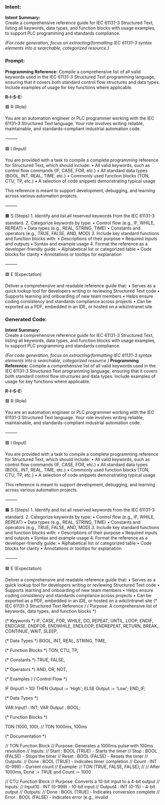 ### Intent:
**Intent Summary:**  
Create a comprehensive reference guide for IEC 61131-3 Structured Text, listing all keywords, data types, and function blocks with usage examples, to support PLC programming and standards compliance.  

*(For code generation, focus on extracting/formatting IEC 61131-3 syntax elements into a searchable, categorized resource.)*

### Prompt:
**Programming Reference:**
Compile a comprehensive list of all valid keywords used in the IEC 61131-3 Structured Text programming language, ensuring that it covers both standard control flow structures and data types. Include examples of usage for key functions where applicable.

**R-I-S-E:**

🟥 R (Role)

You are an automation engineer or PLC programmer working with the IEC 61131-3 Structured Text language. Your role involves writing reliable, maintainable, and standards-compliant industrial automation code.

⸻

🟩 I (Input)

You are provided with a task to compile a complete programming reference for Structured Text, which should include:
	•	All valid keywords, such as control flow commands (IF, CASE, FOR, etc.)
	•	All standard data types (BOOL, INT, REAL, TIME, etc.)
	•	Commonly used function blocks (TON, CTU, TP, etc.)
	•	A selection of code snippets demonstrating typical usage

This reference is meant to support development, debugging, and learning across various automation projects.

⸻

🟧 S (Steps)
	1.	Identify and list all reserved keywords from the IEC 61131-3 standard.
	2.	Categorize keywords by type:
	•	Control flow (e.g., IF, WHILE, REPEAT)
	•	Data types (e.g., REAL, STRING, TIME)
	•	Constants and operators (e.g., TRUE, FALSE, AND, MOD)
	3.	Include key standard functions and function blocks with:
	•	Descriptions of their purpose
	•	Required inputs and outputs
	•	Syntax and example usage
	4.	Format the reference as a developer-friendly guide:
	•	Alphabetical list or categorized table
	•	Code blocks for clarity
	•	Annotations or tooltips for explanation

⸻

🟦 E (Expectation)

Deliver a comprehensive and readable reference guide that:
	•	Serves as a quick lookup tool for developers writing or reviewing Structured Text code
	•	Supports learning and onboarding of new team members
	•	Helps ensure coding consistency and standards compliance across projects
	•	Can be exported as a PDF, embedded in an IDE, or hosted on a wiki/intranet site

### Generated Code:
**Intent Summary:**  
Create a comprehensive reference guide for IEC 61131-3 Structured Text, listing all keywords, data types, and function blocks with usage examples, to support PLC programming and standards compliance.  

*(For code generation, focus on extracting/formatting IEC 61131-3 syntax elements into a searchable, categorized resource.)*
**Programming Reference:**
Compile a comprehensive list of all valid keywords used in the IEC 61131-3 Structured Text programming language, ensuring that it covers both standard control flow structures and data types. Include examples of usage for key functions where applicable.

**R-I-S-E:**

🟥 R (Role)

You are an automation engineer or PLC programmer working with the IEC 61131-3 Structured Text language. Your role involves writing reliable, maintainable, and standards-compliant industrial automation code.

⸻

🟩 I (Input)

You are provided with a task to compile a complete programming reference for Structured Text, which should include:
	•	All valid keywords, such as control flow commands (IF, CASE, FOR, etc.)
	•	All standard data types (BOOL, INT, REAL, TIME, etc.)
	•	Commonly used function blocks (TON, CTU, TP, etc.)
	•	A selection of code snippets demonstrating typical usage

This reference is meant to support development, debugging, and learning across various automation projects.

⸻

🟧 S (Steps)
	1.	Identify and list all reserved keywords from the IEC 61131-3 standard.
	2.	Categorize keywords by type:
	•	Control flow (e.g., IF, WHILE, REPEAT)
	•	Data types (e.g., REAL, STRING, TIME)
	•	Constants and operators (e.g., TRUE, FALSE, AND, MOD)
	3.	Include key standard functions and function blocks with:
	•	Descriptions of their purpose
	•	Required inputs and outputs
	•	Syntax and example usage
	4.	Format the reference as a developer-friendly guide:
	•	Alphabetical list or categorized table
	•	Code blocks for clarity
	•	Annotations or tooltips for explanation

⸻

🟦 E (Expectation)

Deliver a comprehensive and readable reference guide that:
	•	Serves as a quick lookup tool for developers writing or reviewing Structured Text code
	•	Supports learning and onboarding of new team members
	•	Helps ensure coding consistency and standards compliance across projects
	•	Can be exported as a PDF, embedded in an IDE, or hosted on a wiki/intranet site
(* IEC 61131-3 Structured Text Reference *)
(* Purpose: A comprehensive list of keywords, data types, and function blocks *)

(* Keywords *)
IF, CASE, FOR, WHILE, DO, REPEAT, UNTIL, LOOP, ENDIF, ENDCASE, ENDFOR, ENDWHILE, ENDLOOP, ENDREPEAT,
RETURN, BREAK, CONTINUE, WAIT, SLEEP,

(* Data Types *)
BOOL, INT, REAL, STRING, TIME,

(* Function Blocks *)
TON, CTU, TP,

(* Constants *)
TRUE, FALSE,

(* Operators *)
AND, OR, NOT,

(* Examples *)
(* Control Flow *)

IF (Input1 > 10) THEN
    Output := 'High';
ELSE
    Output := 'Low';
END_IF;

(* Data Types *)

VAR Input1 : INT;
VAR Output : BOOL;

(* Function Blocks *)

TON (1000, 100); // TON 1000ms, 100ms

(* Documentation *)

// TON Function Block
// Purpose: Generates a 1000ms pulse with 100ms resolution
// Inputs:
//   Start : BOOL (TRUE) - Starts the timer
//   Stop  : BOOL (FALSE) - Stops the timer
//   Reset : BOOL (FALSE) - Resets the timer
// Outputs:
//   Done  : BOOL (TRUE) - Indicates timer completion
//   Count : INT (0-999) - Current count
// Example:
//   TON (TRUE, FALSE, FALSE);
//   // After 1000ms, Done := TRUE and Count := 1000

// CTU Function Block
// Purpose: Converts a 10-bit input to a 4-bit output
// Inputs:
//   Input10 : INT (0-999) - 10-bit input
//   Output4 : INT (0-15) - 4-bit output
// Outputs:
//   Done    : BOOL (TRUE) - Indicates conversion complete
//   Error   : BOOL (FALSE) - Indicates error (e.g., invalid
